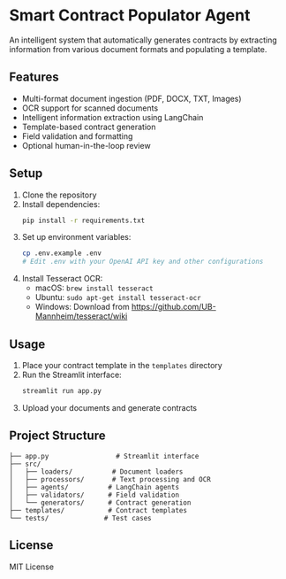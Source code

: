# Smart Contract Populator Agent

An intelligent system that automatically generates contracts by extracting information from various document formats and populating a template.

## Features

- Multi-format document ingestion (PDF, DOCX, TXT, Images)
- OCR support for scanned documents
- Intelligent information extraction using LangChain
- Template-based contract generation
- Field validation and formatting
- Optional human-in-the-loop review

## Setup

1. Clone the repository
2. Install dependencies:
   ```bash
   pip install -r requirements.txt
   ```
3. Set up environment variables:
   ```bash
   cp .env.example .env
   # Edit .env with your OpenAI API key and other configurations
   ```
4. Install Tesseract OCR:
   - macOS: `brew install tesseract`
   - Ubuntu: `sudo apt-get install tesseract-ocr`
   - Windows: Download from https://github.com/UB-Mannheim/tesseract/wiki

## Usage

1. Place your contract template in the `templates` directory
2. Run the Streamlit interface:
   ```bash
   streamlit run app.py
   ```
3. Upload your documents and generate contracts

## Project Structure

```
├── app.py                 # Streamlit interface
├── src/
│   ├── loaders/          # Document loaders
│   ├── processors/       # Text processing and OCR
│   ├── agents/          # LangChain agents
│   ├── validators/      # Field validation
│   └── generators/      # Contract generation
├── templates/           # Contract templates
└── tests/              # Test cases
```

## License

MIT License 